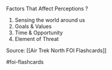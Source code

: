 Factors That Affect Perceptions
?
1. Sensing the world around us
2. Goals & Values
3. Time & Opportunity
4. Element of Threat
<!--SR:!2022-09-28,1,230-->

Source: [[Air Trek North FOI Flashcards]]

#foi-flashcards